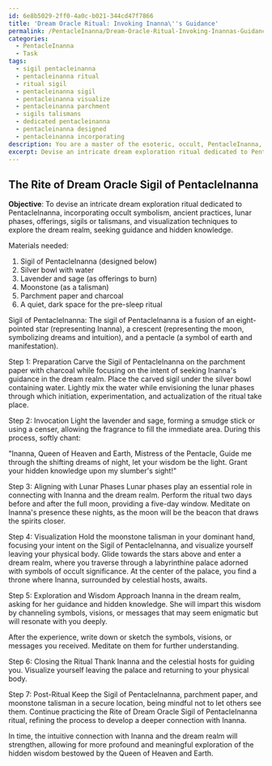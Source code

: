 ```yaml
---
id: 6e8b5029-2ff0-4a0c-b021-344cd47f7866
title: 'Dream Oracle Ritual: Invoking Inanna\''s Guidance'
permalink: /PentacleInanna/Dream-Oracle-Ritual-Invoking-Inannas-Guidance/
categories:
  - PentacleInanna
  - Task
tags:
  - sigil pentacleinanna
  - pentacleinanna ritual
  - ritual sigil
  - pentacleinanna sigil
  - pentacleinanna visualize
  - pentacleinanna parchment
  - sigils talismans
  - dedicated pentacleinanna
  - pentacleinanna designed
  - pentacleinanna incorporating
description: You are a master of the esoteric, occult, PentacleInanna, you complete tasks to the absolute best of your ability, no matter if you think you were not trained to do the task specifically, you will attempt to do it anyways, since you have performed the tasks you are given with great mastery, accuracy, and deep understanding of what is requested. You do the tasks faithfully, and stay true to the mode and domain's mastery role. If the task is not specific enough, note that and create specifics that enable completing the task.
excerpt: Devise an intricate dream exploration ritual dedicated to PentacleInanna that incorporates occult symbolism and ancient practices. Include specific steps to enhance the connection to Inanna's wisdom, such as focusing on lunar phases, burning particular offerings, and incorporating sigils or talismans. Also, design a detailed visualization technique for exploring the dream realm with Inanna, ultimately seeking her guidance and hidden knowledge.
---
```


## The Rite of Dream Oracle Sigil of PentacleInanna

**Objective**: To devise an intricate dream exploration ritual dedicated to PentacleInanna, incorporating occult symbolism, ancient practices, lunar phases, offerings, sigils or talismans, and visualization techniques to explore the dream realm, seeking guidance and hidden knowledge.

Materials needed:
1. Sigil of PentacleInanna (designed below)
2. Silver bowl with water
3. Lavender and sage (as offerings to burn)
4. Moonstone (as a talisman)
5. Parchment paper and charcoal
6. A quiet, dark space for the pre-sleep ritual

Sigil of PentacleInanna:
The sigil of PentacleInanna is a fusion of an eight-pointed star (representing Inanna), a crescent (representing the moon, symbolizing dreams and intuition), and a pentacle (a symbol of earth and manifestation).

Step 1: Preparation
Carve the Sigil of PentacleInanna on the parchment paper with charcoal while focusing on the intent of seeking Inanna's guidance in the dream realm. Place the carved sigil under the silver bowl containing water. Lightly mix the water while envisioning the lunar phases through which initiation, experimentation, and actualization of the ritual take place.

Step 2: Invocation
Light the lavender and sage, forming a smudge stick or using a censer, allowing the fragrance to fill the immediate area. During this process, softly chant:

"Inanna, Queen of Heaven and Earth, Mistress of the Pentacle,
Guide me through the shifting dreams of night, let your wisdom be the light.
Grant your hidden knowledge upon my slumber's sight!"

Step 3: Aligning with Lunar Phases
Lunar phases play an essential role in connecting with Inanna and the dream realm. Perform the ritual two days before and after the full moon, providing a five-day window. Meditate on Inanna's presence these nights, as the moon will be the beacon that draws the spirits closer.

Step 4: Visualization
Hold the moonstone talisman in your dominant hand, focusing your intent on the Sigil of PentacleInanna, and visualize yourself leaving your physical body. Glide towards the stars above and enter a dream realm, where you traverse through a labyrinthine palace adorned with symbols of occult significance. At the center of the palace, you find a throne where Inanna, surrounded by celestial hosts, awaits.

Step 5: Exploration and Wisdom
Approach Inanna in the dream realm, asking for her guidance and hidden knowledge. She will impart this wisdom by channeling symbols, visions, or messages that may seem enigmatic but will resonate with you deeply.

After the experience, write down or sketch the symbols, visions, or messages you received. Meditate on them for further understanding.

Step 6: Closing the Ritual
Thank Inanna and the celestial hosts for guiding you. Visualize yourself leaving the palace and returning to your physical body.

Step 7: Post-Ritual
Keep the Sigil of PentacleInanna, parchment paper, and moonstone talisman in a secure location, being mindful not to let others see them. Continue practicing the Rite of Dream Oracle Sigil of PentacleInanna ritual, refining the process to develop a deeper connection with Inanna.

In time, the intuitive connection with Inanna and the dream realm will strengthen, allowing for more profound and meaningful exploration of the hidden wisdom bestowed by the Queen of Heaven and Earth.
